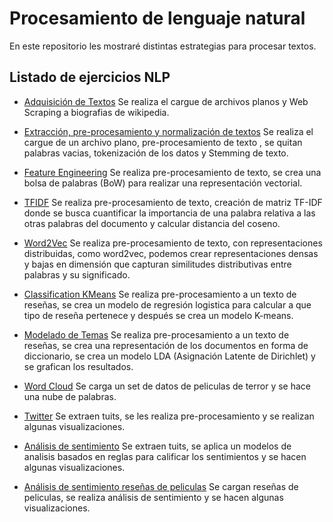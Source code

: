 # Procesamiento de lenguaje natural

En este repositorio les mostraré distintas estrategias para procesar textos.

## Listado de ejercicios NLP

* [Adquisición de Textos](https://nbviewer.jupyter.org/github/jonathanfuya/NLP/blob/master/Taller%2002%20-%20Adquisici%C3%B3n%20de%20Textos.ipynb) Se realiza el cargue de archivos planos y Web Scraping a biografias de wikipedia.

* [Extracción, pre-procesamiento y normalización de textos](https://nbviewer.jupyter.org/github/jonathanfuya/NLP/blob/master/Taller%2003%20-%20Extracci%C3%B3n%2C%20pre-procesamiento%20%20y%20normalizaci%C3%B3n%20de%20textos.ipynb) Se realiza el cargue de un archivo plano, pre-procesamiento de texto ,  se quitan palabras vacias, tokenización de los datos y Stemming de texto.

* [Feature Engineering](https://nbviewer.jupyter.org/github/jonathanfuya/NLP/blob/master/Taller%2004%20-%20Feature%20Engineering.ipynb) Se realiza pre-procesamiento de texto, se crea una bolsa de palabras (BoW) para realizar una representación vectorial.

* [TFIDF](https://nbviewer.jupyter.org/github/jonathanfuya/NLP/blob/master/Taller%2005%20-%20TFIDF.ipynb) Se realiza pre-procesamiento de texto, creación de matriz TF-IDF donde se busca cuantificar la importancia de una palabra relativa a las otras palabras del documento y calcular distancia del coseno.

* [Word2Vec](https://nbviewer.jupyter.org/github/jonathanfuya/NLP/blob/master/Taller%2006%20-%20Word2Vec.ipynb) Se realiza pre-procesamiento de texto, con representaciones distribuidas, como word2vec, podemos crear representaciones densas y bajas en dimensión que capturan similitudes distributivas entre palabras y su significado.

* [Classification KMeans](https://nbviewer.jupyter.org/github/jonathanfuya/NLP/blob/master/Taller%2007%20-%20ClassificationKMeans.ipynb) Se realiza pre-procesamiento a un texto de reseñas, se crea un modelo de regresión logistica para calcular a que tipo de reseña pertenece y después se crea un modelo K-means.

* [Modelado de Temas](https://nbviewer.jupyter.org/github/jonathanfuya/NLP/blob/master/Taller%2008%20-%20Modelado%20de%20Temas.ipynb) Se realiza pre-procesamiento a un texto de reseñas, se crea una representación de los documentos en forma de diccionario, se crea un modelo LDA (Asignación Latente de Dirichlet) y se grafican los resultados.

* [Word Cloud](https://nbviewer.jupyter.org/github/jonathanfuya/NLP/blob/master/Taller%2009%20-%20Word%20Cloud.ipynb) Se carga un set de datos de peliculas de terror y se hace una nube de palabras.

* [Twitter](https://nbviewer.jupyter.org/github/jonathanfuya/NLP/blob/master/Taller%2010%20-%20Twitter.ipynb) Se extraen tuits, se les realiza pre-procesamiento y se realizan algunas visualizaciones.

* [Análisis de sentimiento](https://nbviewer.jupyter.org/github/jonathanfuya/NLP/blob/master/Taller%2011%20-%20Sentimiento.ipynb) Se extraen tuits, se aplica un modelos de analisis basados en reglas para calificar los sentimientos y se hacen algunas visualizaciones.

* [Análisis de sentimiento reseñas de peliculas](https://nbviewer.jupyter.org/github/jonathanfuya/NLP/blob/master/Análisis%20de%20sentimiento%20sobre%20reseñas%20de%20películas.ipynb) Se cargan reseñas de peliculas, se realiza análisis de sentimiento y se hacen algunas visualizaciones.
